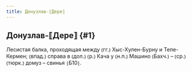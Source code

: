 ```yaml
---
title: Донузлав-⟦Дере⟧
---
```

## Донузлав-⟦Дере⟧ {#1}

Лесистая балка, проходящая между ⦅гг.⦆ Хыс-Хулен-Бурну и Тепе-Кермен; ⦅впад.⦆ справа в ⦅дол.⦆ ⦅р.⦆ Кача у ⦅н.п.⦆ Машино ⦅Бахч.⦆ – ⦅ср.⦆ ⦅тюрк.⦆ домуз – свинья ⦃Б10⦄.
